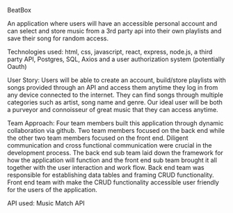 BeatBox

An application where users will have an accessible personal account and can select and store music from a 3rd party api into their own playlists and save their song for random access.

Technologies used: html, css, javascript, react, express, node.js, a third party API, Postgres, SQL, Axios and a user authorization system (potentially Oauth)

User Story: Users will be able to create an account, build/store playlists with songs provided through an API and access them anytime they log in from any device connected to the internet. They can find songs through multiple categories such as artist, song name and genre. Our ideal user will be both a purveyor and connoisseur of great music that they can access anytime.
 
Team Approach: Four team members built this application through dynamic collaboration via github. Two team members focused on the back end while the other two team members focused on the front end.  Diligent communication and cross functional communication were crucial in the development process.  The back end sub team laid down the framework for how the application will function and the front end sub team brought it all together with the user interaction and work flow.  Back end team was responsible for establishing data tables and framing CRUD functionality.  Front end team with make the CRUD functionality accessible user friendly for the users of the application.

API used: Music Match API
